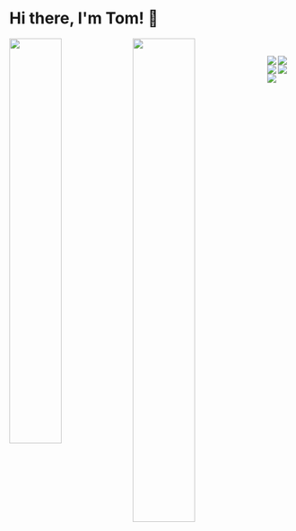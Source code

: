 # Hi there, I'm Tom! 👋

<img align ="left" width="43%" src="https://github-readme-stats.vercel.app/api?username=Captain-Tomplex&show_icons=true&theme=midnight-purple"/>

<img align ="left" width="47%" src="https://github-readme-stats.vercel.app/api/top-langs/?username=Captain-Tomplex&layout=compact"/>  


  &nbsp;  


<img  align ="left" src="https://img.shields.io/badge/unity-%23000000.svg?style=for-the-badge&logo=unity&logoColor=white"/>
<img align ="left" src="https://img.shields.io/badge/c%23-%23239120.svg?style=for-the-badge&logo=c-sharp&logoColor=white"/>
<img align ="left" src="https://img.shields.io/badge/c++-%2300599C.svg?style=for-the-badge&logo=c%2B%2B&logoColor=white"/>
<img align ="left" src="https://img.shields.io/badge/html5-%23E34F26.svg?style=for-the-badge&logo=html5&logoColor=white"/>
<img src="https://img.shields.io/badge/css3-%231572B6.svg?style=for-the-badge&logo=css3&logoColor=white"/>

